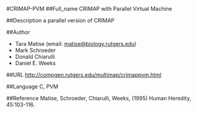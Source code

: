 #CRIMAP-PVM
##Full_name
CRIMAP with Parallel Virtual Machine

##Description
a parallel version of CRIMAP

##Author
* Tara Matise (email: matise@biology.rutgers.edu)
* Mark Schroeder
* Donald Chiarulli
* Daniel E. Weeks

##URL
http://compgen.rutgers.edu/multimap/crimappvm.html

##Language
C, PVM

##Reference
Matise, Schroeder, Chiarulli, Weeks, (1995) Human Heredity, 45:103-116.

